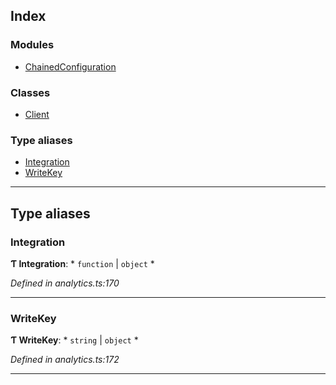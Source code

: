 

## Index

### Modules

* [ChainedConfiguration](modules/analytics.chainedconfiguration.md)

### Classes

* [Client](classes/analytics.client.md)

### Type aliases

* [Integration](#integration)
* [WriteKey](#writekey)

---

## Type aliases

<a id="integration"></a>

###  Integration

**Ƭ Integration**: * `function` &#124; `object`
*

*Defined in analytics.ts:170*

___
<a id="writekey"></a>

###  WriteKey

**Ƭ WriteKey**: * `string` &#124; `object`
*

*Defined in analytics.ts:172*

___

